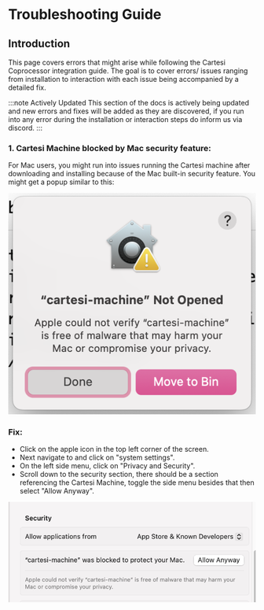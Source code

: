 # Troubleshooting Guide

## Introduction

This page covers errors that might arise while following the Cartesi Coprocessor integration guide. The goal is to cover errors/ issues ranging from installation to interaction with each issue being accompanied by a detailed fix.

:::note Actively Updated
This section of the docs is actively being updated and new errors and fixes will be added as they are discovered, if you run into any error during the installation or interaction steps do inform us via discord.
:::

### **1. Cartesi Machine blocked by Mac security feature:**

For Mac users, you might run into issues running the Cartesi machine after downloading and installing because of the Mac built-in security feature. You might get a popup similar to this:

![Mac error popup](img/mac-error-popup.png)

### **Fix:**

- Click on the apple icon in the top left corner of the screen.
- Next navigate to and click on "system settings".
- On the left side menu, click on "Privacy and Security".
- Scroll down to the security section, there should be a section referencing the Cartesi Machine, toggle the side menu besides that then select "Allow Anyway".

![Mac error popup](img/mac-fix.png)

